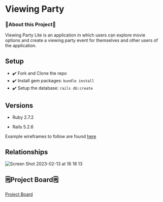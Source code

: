 # Viewing Party

### :movie_camera:About this Project:movie_camera:

Viewing Party Lite is an application in which users can explore movie options and create a viewing party event for themselves and other users of the application.

## Setup

- :heavy_check_mark: Fork and Clone the repo
- :heavy_check_mark: Install gem packages: `bundle install`
- :heavy_check_mark: Setup the database: `rails db:create`

## Versions

- Ruby 2.7.2

- Rails 5.2.6

Example wireframes to follow are found [here](https://backend.turing.edu/module3/projects/viewing_party_lite/wireframes)

## Relationships
![Screen Shot 2023-02-13 at 16 18 13](https://user-images.githubusercontent.com/111314699/218596143-36407f04-e187-4504-9d9c-e5d412a284f6.png)

## :spiral_notepad:Project Board:spiral_notepad:
[Project Board](https://trello.com/b/MVW0VvAb/viewing-party-lite)
